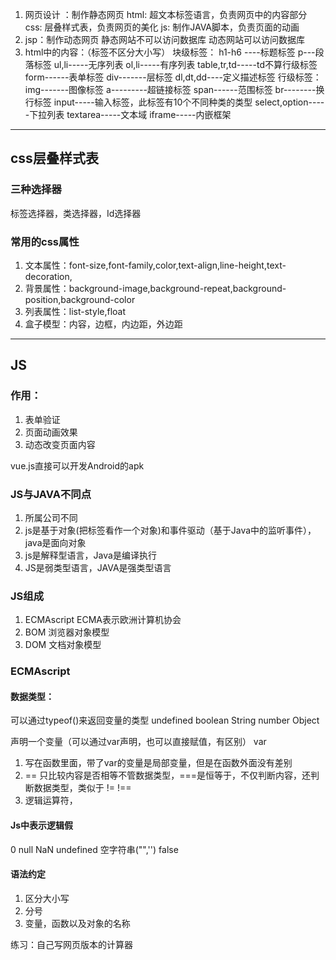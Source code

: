 1. 网页设计   ：制作静态网页
html: 超文本标签语言，负责网页中的内容部分
css: 层叠样式表，负责网页的美化
js: 制作JAVA脚本，负责页面的动画
2. jsp：制作动态网页
静态网站不可以访问数据库
动态网站可以访问数据库
3. html中的内容：（标签不区分大小写）
块级标签：
  h1-h6 ----标题标签
  p---段落标签
  ul,li-----无序列表
  ol,li-----有序列表
  table,tr,td-----td不算行级标签
  form------表单标签
  div-------层标签
  dl,dt,dd----定义描述标签
行级标签：
  img-------图像标签
  a---------超链接标签
  span------范围标签
  br--------换行标签
  input-----输入标签，此标签有10个不同种类的类型
  select,option-----下拉列表
  textarea-----文本域
  iframe-----内嵌框架


------
## css层叠样式表
### 三种选择器
标签选择器，类选择器，Id选择器
### 常用的css属性
1. 文本属性：font-size,font-family,color,text-align,line-height,text-decoration,
2. 背景属性：background-image,background-repeat,background-position,background-color
3. 列表属性：list-style,float
4. 盒子模型：内容，边框，内边距，外边距

------

## JS

### 作用：
1. 表单验证
2. 页面动画效果
3. 动态改变页面内容

vue.js直接可以开发Android的apk


### JS与JAVA不同点
1. 所属公司不同
2. js是基于对象(把标签看作一个对象)和事件驱动（基于Java中的监听事件），java是面向对象
3. js是解释型语言，Java是编译执行
4. JS是弱类型语言，JAVA是强类型语言

### JS组成
1. ECMAscript ECMA表示欧洲计算机协会
2. BOM  浏览器对象模型
3. DOM  文档对象模型

### ECMAscript
#### 数据类型：
可以通过typeof()来返回变量的类型
undefined boolean String number Object

声明一个变量（可以通过var声明，也可以直接赋值，有区别）
var

  1.  写在函数里面，带了var的变量是局部变量，但是在函数外面没有差别
  2.  == 只比较内容是否相等不管数据类型，===是恒等于，不仅判断内容，还判断数据类型，类似于 != !==
  3.  逻辑运算符，


#### Js中表示逻辑假
0 null NaN undefined 空字符串("",'') false

#### 语法约定
1. 区分大小写
2. 分号
3. 变量，函数以及对象的名称

练习：自己写网页版本的计算器
